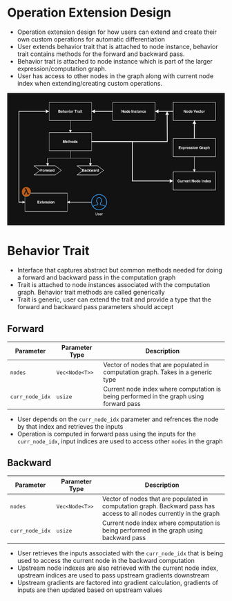 # Operation Extension Design

* Operation extension design for how users can extend and create their own custom operations for automatic differentiation
* User extends behavior trait that is attached to node instance, behavior trait contains methods for the forward and backward pass.
* Behavior trait is attached to node instance which is part of the larger expression/computation graph.
* User has access to other nodes in the graph along with current node index when extending/creating custom operations.

![Test](../assets/Operation%20Extension/dendritic-operation-extension.jpg)

# Behavior Trait

* Interface that captures abstract but common methods needed for doing a forward and backward pass in the computation graph
* Trait is attached to node instances associated with the computation graph. Behavior trait methods are called generically
* Trait is generic, user can extend the trait and provide a type that the forward and backward pass parameters should accept

## Forward
| Parameter       | Parameter Type | Description                                                                             |
| --------------- | -------------- | --------------------------------------------------------------------------------------- |
| `nodes`         | `Vec<Node<T>>` | Vector of nodes that are populated in computation graph. Takes in a generic type        |
| `curr_node_idx` | `usize`        | Current node index where computation is being performed in the graph using forward pass |

* User depends on the `curr_node_idx` parameter and refrences the node by that index and retrieves the inputs
* Operation is computed in forward pass using the inputs for the `curr_node_idx`, input indices are used to access other `nodes` in the graph

## Backward
| Parameter       | Parameter Type | Description                                                                                                           |
| --------------- | -------------- | --------------------------------------------------------------------------------------------------------------------- |
| `nodes`         | `Vec<Node<T>>` | Vector of nodes that are populated in computation graph. Backward pass has access to all nodes currently in the graph |
| `curr_node_idx` | `usize`        | Current node index where computation is being performed in the graph using backward pass                              |

* User retrieves the inputs associated with the `curr_node_idx` that is being used to access the current node in the backward computation
* Upstream node indexes are also retrieved with the current node index, upstream indices are used to pass upstream gradients downstream
* Upstream gradients are factored into gradient calculation, gradients of inputs are then updated based on upstream values